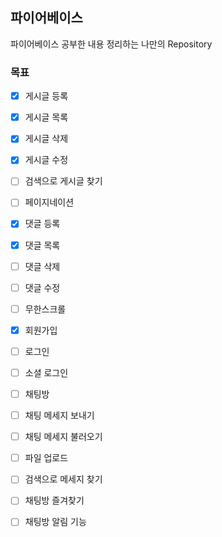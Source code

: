 ## 파이어베이스

파이어베이스 공부한 내용 정리하는 나만의 Repository

### 목표

- [x] 게시글 등록
- [x] 게시글 목록
- [x] 게시글 삭제
- [x] 게시글 수정
- [ ] 검색으로 게시글 찾기
- [ ] 페이지네이션

- [x] 댓글 등록
- [x] 댓글 목록
- [ ] 댓글 삭제
- [ ] 댓글 수정
- [ ] 무한스크롤

- [x] 회원가입
- [ ] 로그인
- [ ] 소셜 로그인

- [ ] 채팅방
- [ ] 채팅 메세지 보내기
- [ ] 채팅 메세지 불러오기
- [ ] 파일 업로드
- [ ] 검색으로 메세지 찾기
- [ ] 채팅방 즐겨찾기
- [ ] 채팅방 알림 기능
